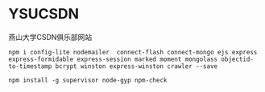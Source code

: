 # YSUCSDN

燕山大学CSDN俱乐部网站

`npm i config-lite nodemailer  connect-flash connect-mongo ejs express express-formidable express-session marked moment mongolass objectid-to-timestamp bcrypt winston express-winston crawler --save`  

`npm install -g supervisor node-gyp npm-check​`  
